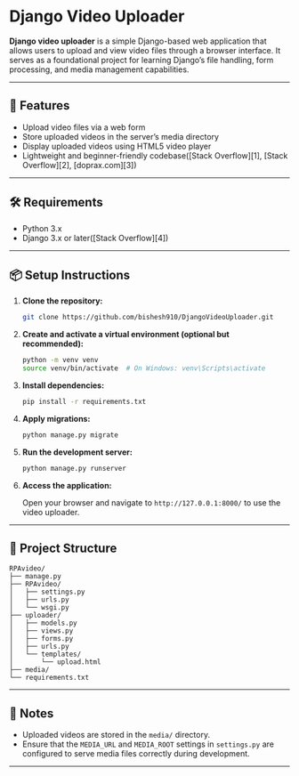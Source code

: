 # Django Video Uploader

**Django video uploader** is a simple Django-based web application that allows users to upload and view video files through a browser interface. It serves as a foundational project for learning Django’s file handling, form processing, and media management capabilities.

---

## 🚀 Features

* Upload video files via a web form
* Store uploaded videos in the server’s media directory
* Display uploaded videos using HTML5 video player
* Lightweight and beginner-friendly codebase([Stack Overflow][1], [Stack Overflow][2], [doprax.com][3])

---

## 🛠 Requirements

* Python 3.x
* Django 3.x or later([Stack Overflow][4])

---

## 📦 Setup Instructions

1. **Clone the repository:**

   ```bash
   git clone https://github.com/bishesh910/DjangoVideoUploader.git
   ```



2. **Create and activate a virtual environment (optional but recommended):**

   ```bash
   python -m venv venv
   source venv/bin/activate  # On Windows: venv\Scripts\activate
   ```



3. **Install dependencies:**

   ```bash
   pip install -r requirements.txt
   ```



4. **Apply migrations:**

   ```bash
   python manage.py migrate
   ```



5. **Run the development server:**

   ```bash
   python manage.py runserver
   ```



6. **Access the application:**

   Open your browser and navigate to `http://127.0.0.1:8000/` to use the video uploader.

---

## 📁 Project Structure

```plaintext
RPAvideo/
├── manage.py
├── RPAvideo/
│   ├── settings.py
│   ├── urls.py
│   └── wsgi.py
├── uploader/
│   ├── models.py
│   ├── views.py
│   ├── forms.py
│   ├── urls.py
│   └── templates/
│       └── upload.html
├── media/
└── requirements.txt
```



---

## 📝 Notes

* Uploaded videos are stored in the `media/` directory.
* Ensure that the `MEDIA_URL` and `MEDIA_ROOT` settings in `settings.py` are configured to serve media files correctly during development.


---
